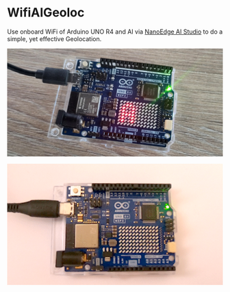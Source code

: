 # WifiAIGeoloc
Use onboard WiFi of Arduino UNO R4 and AI via [NanoEdge AI Studio](https://stm32ai.st.com/nanoedge-ai/) to do a simple, yet effective Geolocation.

![IMG_20240122_112615](https://raw.githubusercontent.com/aiaiai1970/wifiAIGeoloc/main/IMG_20240122_112615.jpg)

![GX010294](https://github.com/aiaiai1970/wifiAIGeoloc/blob/0b1d652ce849951249dca5cf0f6b2af16a2cfe94/GX010294.gif)
